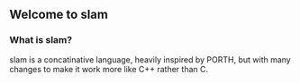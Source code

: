 ## Welcome to slam

### What is slam?

slam is a concatinative language, heavily inspired by PORTH, but with many changes to make it work more like C++ rather than C.
